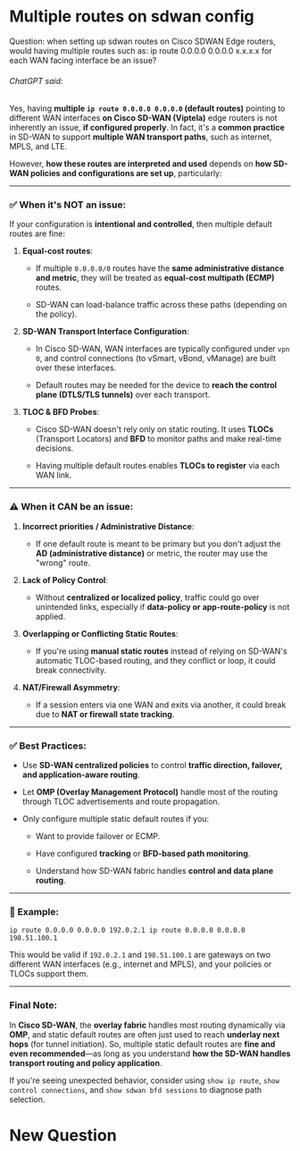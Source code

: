 # Multiple routes on sdwan config
Question: when setting up sdwan routes on Cisco SDWAN Edge routers, would having multiple routes such as: ip route 0.0.0.0 0.0.0.0 x.x.x.x for each WAN facing interface be an issue?

###### ChatGPT said:

Yes, having **multiple `ip route 0.0.0.0 0.0.0.0` (default routes)** pointing to different WAN interfaces **on Cisco SD-WAN (Viptela)** edge routers is not inherently an issue, **if configured properly**. In fact, it's a **common practice** in SD-WAN to support **multiple WAN transport paths**, such as internet, MPLS, and LTE.

However, **how these routes are interpreted and used** depends on **how SD-WAN policies and configurations are set up**, particularly:

---

### ✅ When it's **NOT** an issue:

If your configuration is **intentional and controlled**, then multiple default routes are fine:

1. **Equal-cost routes**:
    
    - If multiple `0.0.0.0/0` routes have the **same administrative distance and metric**, they will be treated as **equal-cost multipath (ECMP)** routes.
        
    - SD-WAN can load-balance traffic across these paths (depending on the policy).
        
2. **SD-WAN Transport Interface Configuration**:
    
    - In Cisco SD-WAN, WAN interfaces are typically configured under `vpn 0`, and control connections (to vSmart, vBond, vManage) are built over these interfaces.
        
    - Default routes may be needed for the device to **reach the control plane (DTLS/TLS tunnels)** over each transport.
        
3. **TLOC & BFD Probes**:
    
    - Cisco SD-WAN doesn't rely only on static routing. It uses **TLOCs** (Transport Locators) and **BFD** to monitor paths and make real-time decisions.
        
    - Having multiple default routes enables **TLOCs to register** via each WAN link.
        

---

### ⚠️ When it **CAN** be an issue:

1. **Incorrect priorities / Administrative Distance**:
    
    - If one default route is meant to be primary but you don't adjust the **AD (administrative distance)** or metric, the router may use the "wrong" route.
        
2. **Lack of Policy Control**:
    
    - Without **centralized or localized policy**, traffic could go over unintended links, especially if **data-policy or app-route-policy** is not applied.
        
3. **Overlapping or Conflicting Static Routes**:
    
    - If you're using **manual static routes** instead of relying on SD-WAN's automatic TLOC-based routing, and they conflict or loop, it could break connectivity.
        
4. **NAT/Firewall Asymmetry**:
    
    - If a session enters via one WAN and exits via another, it could break due to **NAT or firewall state tracking**.
        

---

### ✅ Best Practices:

- Use **SD-WAN centralized policies** to control **traffic direction, failover, and application-aware routing**.
    
- Let **OMP (Overlay Management Protocol)** handle most of the routing through TLOC advertisements and route propagation.
    
- Only configure multiple static default routes if you:
    
    - Want to provide failover or ECMP.
        
    - Have configured **tracking** or **BFD-based path monitoring**.
        
    - Understand how SD-WAN fabric handles **control and data plane routing**.
        

---

### 📌 Example:

`ip route 0.0.0.0 0.0.0.0 192.0.2.1 ip route 0.0.0.0 0.0.0.0 198.51.100.1`

This would be valid if `192.0.2.1` and `198.51.100.1` are gateways on two different WAN interfaces (e.g., internet and MPLS), and your policies or TLOCs support them.

---

### Final Note:

In **Cisco SD-WAN**, the **overlay fabric** handles most routing dynamically via **OMP**, and static default routes are often just used to reach **underlay next hops** (for tunnel initiation). So, multiple static default routes are **fine and even recommended**—as long as you understand **how the SD-WAN handles transport routing and policy application**.

If you're seeing unexpected behavior, consider using `show ip route`, `show control connections`, and `show sdwan bfd sessions` to diagnose path selection.

# New Question
